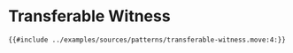 # Transferable Witness

```move
{{#include ../examples/sources/patterns/transferable-witness.move:4:}}
```

